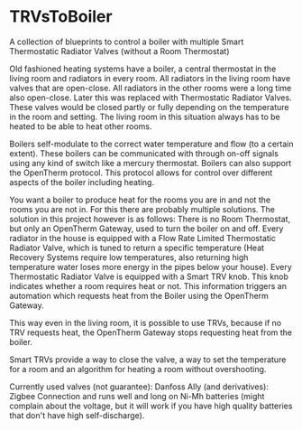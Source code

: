# TRVsToBoiler
A collection of blueprints to control a boiler with multiple Smart Thermostatic Radiator Valves (without a Room Thermostat)

Old fashioned heating systems have a boiler, a central thermostat in the living room and radiators in every room. 
All radiators in the living room have valves that are open-close.
All radiators in the other rooms were a long time also open-close. Later this was replaced with Thermostatic Radiator Valves. These valves would be closed partly or fully depending on the temperature in the room and setting. The living room in this situation always has to be heated to be able to heat other rooms.

Boilers self-modulate to the correct water temperature and flow (to a certain extent). These boilers can be communicated with through on-off signals using any kind of switch like a mercury thermostat. Boilers can also support the OpenTherm protocol. This protocol allows for control over different aspects of the boiler including heating.

You want a boiler to produce heat for the rooms you are in and not the rooms you are not in. For this there are probably multiple solutions.
The solution in this project however is as follows:
There is no Room Thermostat, but only an OpenTherm Gateway, used to turn the boiler on and off.
Every radiator in the house is equipped with a Flow Rate Limited Thermostatic Radiator Valve, which is tuned to return a specific temperature (Heat Recovery Systems require low temperatures, also returning high temperature water loses more energy in the pipes below your house). 
Every Thermostatic Radiator Valve is equipped with a Smart TRV knob. This knob indicates whether a room requires heat or not. This information triggers an automation which requests heat from the Boiler using the OpenTherm Gateway.

This way even in the living room, it is possible to use TRVs, because if no TRV requests heat, the OpenTherm Gateway stops requesting heat from the boiler.

Smart TRVs provide a way to close the valve, a way to set the temperature for a room and an algorithm for heating a room without overshooting.

Currently used valves (not guarantee):
  Danfoss Ally (and derivatives): Zigbee Connection and runs well and long on Ni-Mh batteries (might complain about the voltage, but it will work if you have high quality batteries that don't have high self-discharge).


